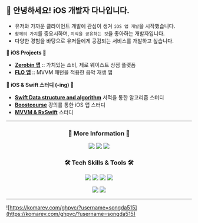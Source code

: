 ## 👋 안녕하세요! iOS 개발자 다나입니다.
- 유저와 가까운 클라이언트 개발에 관심이 생겨 `iOS 앱 개발`을 시작했습니다. 
- `함께의 가치`를 중요시하며, `지식을 공유하는 것`을 좋아하는 개발자입니다. 
- 다양한 경험을 바탕으로 유저들에게 공감되는 서비스를 개발하고 싶습니다.

**🍎 iOS Projects 🍎**
- [**Zerobin 앱**](https://apps.apple.com/kr/app/zerobin/id1561309044) :: 가치있는 소비, 제로 웨이스트 상점 플랫폼
- [**FLO 앱**](https://github.com/songda515/FLO) :: MVVM 패턴을 적용한 음악 재생 앱

**🌱 iOS & Swift 스터디 (-ing) 🌱**
- [**Swift Data structure and algorithm**](https://github.com/songda515/SwiftAlgorithm) 서적을 통한 알고리즘 스터디
- [**Boostcourse**](https://github.com/songda515/boostcourse) 강의를 통한 iOS 앱 스터디
- [**MVVM & RxSwift**](https://github.com/songda515/MVVM_RxSwift) 스터디

---

<h3 align="center"> 💌 More Information 💌 </h3>
<p align="center">
  <a href="https://www.notion.so/jellysong/3305a33ef4e34d6cbcd243bf7585a290"><img src="https://img.shields.io/badge/Porfoilo-blue?style=flat-square&logo=Notion"/></a>
  <a href="https://jellysong.tistory.com/notice/83"><img src="http://img.shields.io/badge/-Tech%20blog-black?style=flat-square&logo=Blogger&logoColor=white"/></a>
  <a href="mailto:songda515@gmail.com"><img src="https://img.shields.io/badge/Gmail-d14836?style=flat-square&logo=Gmail&logoColor=white"/></a>
</p>


<h3 align="center"> 🛠 Tech Skills & Tools 🛠 </h3>
<p align="center">
  <img src="https://img.shields.io/badge/iOS-000000?style=flat-square&logo=Apple&logoColor=white"/></a> 
  <img src="https://img.shields.io/badge/Swift-FA7343?style=flat-square&logo=Swift&logoColor=white"/></a> 
  <img src="https://img.shields.io/badge/UIKit-2396F3?style=flat-square&logo=UIkit&logoColor=white"/></a> 
  <img src="https://img.shields.io/badge/RxSwift-B7178C?style=flat-square&logo=ReactiveX&logoColor=white"/></a>
</p>
<p align="center">
  <img src="https://img.shields.io/badge/Firebase-FFCA28?style=flat-square&logo=Firebase&logoColor=white"/></a> 
  <img src="https://img.shields.io/badge/Figma-F24E1E?style=flat-square&logo=Figma&logoColor=white"/></a>
</p>


---

![https://komarev.com/ghpvc/?username=songda515](https://komarev.com/ghpvc/?username=songda515)
